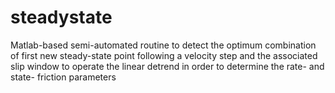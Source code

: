 # steadystate
Matlab-based semi-automated routine to detect the optimum combination of first new steady-state point following a velocity step and the associated slip window to operate the linear detrend in order to determine the rate- and state- friction parameters

